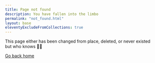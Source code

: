 ```yaml
---
title: Page not found
description: You have fallen into the limbo
permalink: "not_found.html"
layout: base
eleventyExcludeFromCollections: true
---
```


<p class="not-found-js">The url: <code id="url"></code> doesn't seem to exist in the server.</p>

<p class="not-found">This page either has been changed from place, deleted, or never existed but who knows 🤷‍♀️</p>



<a href="/">Go back home</a>

<style>
    .not-found {
        display:none;

    }
</style>

<noscript>
<style>
    .not-found-js {
        display:none;
    }
    .not-found {
        margin:0;
        display: block;
    }
</style>
</noscript>

<script>
  document
    .getElementById("url")
    .innerHTML = document.URL;
</script>